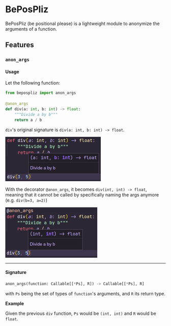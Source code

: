 # BePosPliz

BePosPliz (be positional please) is a lightweight module to anonymize the arguments of a function.

## Features

### `anon_args`

#### Usage

Let the following function:

```py
from bepospliz import anon_args

@anon_args
def div(a: int, b: int) -> float:
    """Divide a by b"""
    return a / b
```

`div`'s original signature is `div(a: int, b: int) -> float`.

![`div` without decorator](./images/div_original.png)

With the decorator `@anon_args`, it becomes `div(int, int) -> float`, meaning that it cannot be called by specifically naming the args anymore (e.g. `div(b=3, a=2)`)

![`div` with the decorator](./images/div_anon_args.png)

---

#### Signature

```py
anon_args(function: Callable[[*Ps], R]) -> Callable[[*Ps], R]
```

with `Ps` being the set of types of `function`'s arguments, and `R` its return type.

**Example**

Given the previous `div` function, `Ps` would be `(int, int)` and `R` would be `float`.
